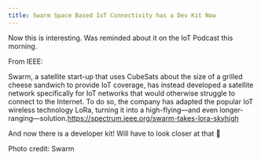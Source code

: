 ```yaml
---
title: Swarm Space Based IoT Connectivity has a Dev Kit Now
---
```


Now this is interesting. Was reminded about it on the IoT Podcast this morning.

From IEEE:

Swarm, a satellite start-up that uses CubeSats about the size of a grilled cheese sandwich to provide IoT coverage, has instead developed a satellite network specifically for IoT networks that would otherwise struggle to connect to the Internet. To do so, the company has adapted the popular IoT wireless technology LoRa, turning it into a high-flying—and even longer-ranging—solution.https://spectrum.ieee.org/swarm-takes-lora-skyhigh

And now there is a developer kit! Will have to look closer at that 🙂

Photo credit: Swarm
